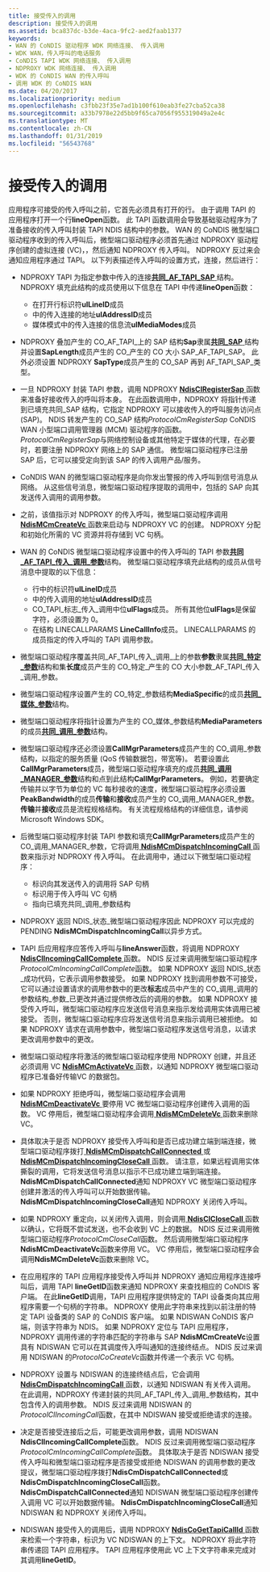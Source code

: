 ```yaml
---
title: 接受传入的调用
description: 接受传入的调用
ms.assetid: bca837dc-b3de-4aca-9fc2-aed2faab1377
keywords:
- WAN 的 CoNDIS 驱动程序 WDK 网络连接、 传入调用
- WDK WAN，传入呼叫的电话服务
- CoNDIS TAPI WDK 网络连接、 传入调用
- NDPROXY WDK 网络连接、 传入调用
- WDK 的 CoNDIS WAN 的传入呼叫
- 调用 WDK 的 CoNDIS WAN
ms.date: 04/20/2017
ms.localizationpriority: medium
ms.openlocfilehash: c3fbb23f35e7ad1b100f610eab3fe27cba52ca38
ms.sourcegitcommit: a33b7978e22d5bb9f65ca7056f955319049a2e4c
ms.translationtype: MT
ms.contentlocale: zh-CN
ms.lasthandoff: 01/31/2019
ms.locfileid: "56543768"
---
```

# <a name="accepting-incoming-calls"></a>接受传入的调用





应用程序可接受的传入呼叫之前，它首先必须具有打开的行。 由于调用 TAPI 的应用程序打开一个行**lineOpen**函数。 此 TAPI 函数调用会导致基础驱动程序为了准备接收的传入呼叫封装 TAPI NDIS 结构中的参数。 WAN 的 CoNDIS 微型端口驱动程序收到的传入呼叫后，微型端口驱动程序必须首先通过 NDPROXY 驱动程序创建的虚拟连接 (VC)，，然后通知 NDPROXY 传入呼叫。 NDPROXY 反过来会通知应用程序通过 TAPI。 以下列表描述传入呼叫的设置方式，连接，然后进行：

-   NDPROXY TAPI 为指定参数中传入的连接[**共同\_AF\_TAPI\_SAP** ](https://msdn.microsoft.com/library/windows/hardware/ff545376)结构。 NDPROXY 填充此结构的成员使用以下信息在 TAPI 中传递**lineOpen**函数：
    -   在打开行标识符**ulLineID**成员
    -   中的传入连接的地址**ulAddressID**成员
    -   媒体模式中的传入连接的信息流**ulMediaModes**成员
-   NDPROXY 叠加产生的 CO\_AF\_TAPI\_上的 SAP 结构**Sap**隶属[**共同\_SAP** ](https://msdn.microsoft.com/library/windows/hardware/ff545392)结构并设置**SapLength**成员产生的 CO\_产生的 CO 大小 SAP\_AF\_TAPI\_SAP。 此外必须设置 NDPROXY **SapType**成员产生的 CO\_SAP 再到 AF\_TAPI\_SAP\_类型。

-   一旦 NDPROXY 封装 TAPI 参数，调用 NDPROXY [ **NdisClRegisterSap** ](https://msdn.microsoft.com/library/windows/hardware/ff561648)函数来准备好接收传入的呼叫将本身。 在此函数调用中，NDPROXY 将指针传递到已填充共同\_SAP 结构，它指定 NDPROXY 可以接收传入的呼叫服务访问点 (SAP)。 NDIS 转发产生的 CO\_SAP 结构*ProtocolCmRegisterSap* CoNDIS WAN 小型端口调用管理器 (MCM) 驱动程序的函数。 *ProtocolCmRegisterSap*与网络控制设备或其他特定于媒体的代理，在必要时，若要注册 NDPROXY 网络上的 SAP 通信。 微型端口驱动程序已注册 SAP 后，它可以接受定向到该 SAP 的传入调用产品/服务。

-   CoNDIS WAN 的微型端口驱动程序是向你发出警报的传入呼叫到信号消息从网络。 从这些信号消息，微型端口驱动程序提取的调用中，包括的 SAP 向其发送传入调用的调用参数。

-   之前，该值指示对 NDPROXY 的传入呼叫，微型端口驱动程序调用[ **NdisMCmCreateVc** ](https://msdn.microsoft.com/library/windows/hardware/ff562812)函数来启动与 NDPROXY VC 的创建。 NDPROXY 分配和初始化所需的 VC 资源并将存储到 VC 句柄。

-   WAN 的 CoNDIS 微型端口驱动程序设置中的传入呼叫的 TAPI 参数[**共同\_AF\_TAPI\_传入\_调用\_参数**](https://msdn.microsoft.com/library/windows/hardware/ff545372)结构。 微型端口驱动程序填充此结构的成员从信号消息中提取的以下信息：
    -   行中的标识符**ulLineID**成员
    -   中的传入调用的地址**ulAddressID**成员
    -   CO\_TAPI\_标志\_传入\_调用中位**ulFlags**成员。 所有其他位**ulFlags**是保留字符，必须设置为 0。
    -   在结构 LINECALLPARAMS **LineCallInfo**成员。 LINECALLPARAMS 的成员指定的传入呼叫的 TAPI 调用参数。
-   微型端口驱动程序覆盖共同\_AF\_TAPI\_传入\_调用\_上的参数**参数**隶属[**共同\_特定\_参数**](https://msdn.microsoft.com/library/windows/hardware/ff545396)结构和集**长度**成员产生的 CO\_特定\_产生的 CO 大小参数\_AF\_TAPI\_传入\_调用\_参数。

-   微型端口驱动程序设置产生的 CO\_特定\_参数结构**MediaSpecific**的成员[**共同\_媒体\_参数**](https://msdn.microsoft.com/library/windows/hardware/ff545388)结构。

-   微型端口驱动程序将指针设置为产生的 CO\_媒体\_参数结构**MediaParameters**的成员[**共同\_调用\_参数**](https://msdn.microsoft.com/library/windows/hardware/ff545384)结构。

-   微型端口驱动程序还必须设置**CallMgrParameters**成员产生的 CO\_调用\_参数结构，以指定的服务质量 (QoS 传输数据包，带宽等)。 若要设置此**CallMgrParameters**成员，微型端口驱动程序填充的成员[**共同\_调用\_MANAGER\_参数**](https://msdn.microsoft.com/library/windows/hardware/ff545381)结构和点到此结构**CallMgrParameters**。 例如，若要确定传输并以字节为单位的 VC 每秒接收的速度，微型端口驱动程序必须设置**PeakBandwidth**的成员**传输**和**接收**成员产生的 CO\_调用\_MANAGER\_参数。 **传输**并**接收**成员是流程规格结构。 有关流程规格结构的详细信息，请参阅 Microsoft Windows SDK。

-   后微型端口驱动程序封装 TAPI 参数和填充**CallMgrParameters**成员产生的 CO\_调用\_MANAGER\_参数，它将调用[ **NdisMCmDispatchIncomingCall** ](https://msdn.microsoft.com/library/windows/hardware/ff562830)函数来指示对 NDPROXY 传入呼叫。 在此调用中，通过以下微型端口驱动程序：
    -   标识向其发送传入的调用将 SAP 句柄
    -   标识用于传入呼叫 VC 句柄
    -   指向已填充共同\_调用\_参数结构
-   NDPROXY 返回 NDIS\_状态\_微型端口驱动程序因此 NDPROXY 可以完成的 PENDING **NdisMCmDispatchIncomingCall**以异步方式。

-   TAPI 后应用程序应答传入呼叫与**lineAnswer**函数，将调用 NDPROXY [ **NdisClIncomingCallComplete** ](https://msdn.microsoft.com/library/windows/hardware/ff561632)函数。 NDIS 反过来调用微型端口驱动程序*ProtocolCmIncomingCallComplete*函数。 如果 NDPROXY 返回 NDIS\_状态\_成功代码，它表示调用参数接受。 如果 NDPROXY 找到调用参数不可接受，它可以通过设置请求的调用参数中的更改**标志**成员中产生的 CO\_调用\_调用的参数结构\_参数\_已更改并通过提供修改后的调用的参数。 如果 NDPROXY 接受传入呼叫，微型端口驱动程序应发送信号消息来指示发给调用实体调用已被接受。 否则，微型端口驱动程序应将发送信号消息来指示调用已被拒绝。 如果 NDPROXY 请求在调用参数中，微型端口驱动程序发送信号消息，以请求更改调用参数中的更改。

-   微型端口驱动程序将激活的微型端口驱动程序使用 NDPROXY 创建，并且还必须调用 VC [ **NdisMCmActivateVc** ](https://msdn.microsoft.com/library/windows/hardware/ff562792)函数，以通知 NDPROXY 微型端口驱动程序已准备好传输VC 的数据包。

-   如果 NDPROXY 拒绝呼叫，微型端口驱动程序会调用[ **NdisMCmDeactivateVc** ](https://msdn.microsoft.com/library/windows/hardware/ff562818)要停用 VC 微型端口驱动程序创建传入调用的函数。 VC 停用后，微型端口驱动程序会调用[ **NdisMCmDeleteVc** ](https://msdn.microsoft.com/library/windows/hardware/ff562819)函数来删除 VC。

-   具体取决于是否 NDPROXY 接受传入呼叫和是否已成功建立端到端连接，微型端口驱动程序拨打[ **NdisMCmDispatchCallConnected** ](https://msdn.microsoft.com/library/windows/hardware/ff562826)或[ **NdisMCmDispatchIncomingCloseCall** ](https://msdn.microsoft.com/library/windows/hardware/ff563541)函数。 请注意，如果远程调用实体撕裂的调用，它将发送信号消息以指示不已成功建立端到端连接。 **NdisMCmDispatchCallConnected**通知 NDPROXY VC 微型端口驱动程序创建并激活的传入呼叫可以开始数据传输。 **NdisMCmDispatchIncomingCloseCall**通知 NDPROXY 关闭传入呼叫。

-   如果 NDPROXY 重定向，以关闭传入调用，则会调用[ **NdisClCloseCall** ](https://msdn.microsoft.com/library/windows/hardware/ff561627)函数以确认，它将既不尝试发送，也不会收到 VC 上的数据。 NDIS 反过来调用微型端口驱动程序*ProtocolCmCloseCall*函数。 然后调用微型端口驱动程序**NdisMCmDeactivateVc**函数来停用 VC。 VC 停用后，微型端口驱动程序会调用**NdisMCmDeleteVc**函数来删除 VC。

-   在应用程序的 TAPI 应用程序接受传入呼叫并 NDPROXY 通知应用程序连接呼叫后，调用 TAPI **lineGetID**函数来通知 NDPROXY 来查找相应的 CoNDIS 客户端。 在此**lineGetID**调用，TAPI 应用程序提供特定的 TAPI 设备类向其应用程序需要一个句柄的字符串。 NDPROXY 使用此字符串来找到以前注册的特定 TAPI 设备类的 SAP 的 CoNDIS 客户端。 如果 NDISWAN CoNDIS 客户端，则该字符串为 NDIS。 如果 NDPROXY 定位与 TAPI 应用程序，NDPROXY 调用传递的字符串匹配的字符串与 SAP **NdisMCmCreateVc**设置具有 NDISWAN 它可以在其调度传入呼叫通知的连接终结点。 NDIS 反过来调用 NDISWAN 的*ProtocolCoCreateVc*函数并传递一个表示 VC 句柄。

-   NDPROXY 设置与 NDISWAN 的连接终结点后，它会调用[ **NdisCmDispatchIncomingCall** ](https://msdn.microsoft.com/library/windows/hardware/ff561664)函数，以通知 NDISWAN 有关传入调用。 在此调用，NDPROXY 传递封装的共同\_AF\_TAPI\_传入\_调用\_参数结构，其中包含传入的调用参数。 NDIS 反过来调用 NDISWAN 的*ProtocolClIncomingCall*函数，在其中 NDISWAN 接受或拒绝请求的连接。

-   决定是否接受连接后之后，可能更改调用参数，调用 NDISWAN **NdisClIncomingCallComplete**函数。 NDIS 反过来调用微型端口驱动程序*ProtocolCmIncomingCallComplete*函数。 具体取决于是否 NDISWAN 接受传入呼叫和微型端口驱动程序是否接受或拒绝 NDISWAN 的调用参数的更改提议，微型端口驱动程序拨打**NdisCmDispatchCallConnected**或**NdisCmDispatchIncomingCloseCall**函数。 **NdisCmDispatchCallConnected**通知 NDISWAN 微型端口驱动程序创建传入调用 VC 可以开始数据传输。 **NdisCmDispatchIncomingCloseCall**通知 NDISWAN 和 NDPROXY 关闭传入呼叫。

-   NDISWAN 接受传入的调用后，调用 NDPROXY [ **NdisCoGetTapiCallId** ](https://msdn.microsoft.com/library/windows/hardware/ff561700)函数来检索一个字符串，标识为 VC NDISWAN 的上下文。 NDPROXY 将此字符串传递回 TAPI 应用程序。 TAPI 应用程序使用此 VC 上下文字符串来完成对其调用**lineGetID**。

 

 





